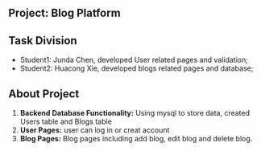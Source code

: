 ## Project: Blog Platform

## Task Division
- Student1: Junda Chen, developed User related pages and validation;
- Student2:  Huacong Xie, developed blogs related pages and database;

## About Project

1. **Backend Database Functionality:** Using mysql to store data, created Users table and Blogs table
2. **User Pages:** user can log in or creat account
3. **Blog Pages:** Blog pages including add blog, edit blog and delete blog.

